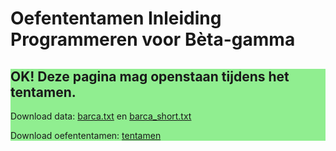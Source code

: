# Oefententamen Inleiding Programmeren voor Bèta-gamma

<div style="background:lightgreen;width: 100%">
<h2>OK! Deze pagina mag openstaan tijdens het tentamen.</h2>

Download data: [barca.txt](https://raw.githubusercontent.com/spcourse/exam-tests/main/data/barca.txt) en [barca_short.txt](https://raw.githubusercontent.com/spcourse/exam-tests/main/data/barca_short.txt)

Download oefententamen: [tentamen](Exam_IPBG_practice.pdf)

</div>
